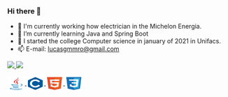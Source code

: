 ### Hi there 👋

- 🔭 I'm currently working how electrician in the Michelon Energia.
- 🌱 I’m currently learning Java and Spring Boot
- 💬 I started the college Computer science in january of 2021 in Unifacs.
- 📫 E-mail: lucasgmmro@gmail.com

<div>
  <a href="https://github.com/lgmro">
  <img height="180em" src="https://github-readme-stats.vercel.app/api?username=lgmro&show_icons=true&theme=tokyonight&include_all_commits=true&count_private=true"/>
  <img height="180em" src="https://github-readme-stats.vercel.app/api/top-langs/?username=lgmro&layout=compact&langs_count=7&theme=tokyonight"/>
</div>

  <div style="display: inline_block"><br>
  <img align="center" alt="Lucas-Java" height="30" width="40" src="https://github.com/devicons/devicon/blob/master/icons/java/java-original.svg">
  <img align="center" alt="Lucas-C" height="30" width="40" src="https://github.com/devicons/devicon/blob/master/icons/c/c-plain.svg">
  <img align="center" alt="Lucas-HTML" height="30" width="40" src="https://raw.githubusercontent.com/devicons/devicon/master/icons/html5/html5-original.svg">
  <img align="center" alt="Lucas-CSS" height="30" width="40" src="https://raw.githubusercontent.com/devicons/devicon/master/icons/css3/css3-original.svg">

</div>
